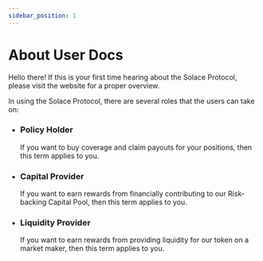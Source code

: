 ```yaml
---
sidebar_position: 1
---
```


# About User Docs

Hello there! If this is your first time hearing about the Solace Protocol, please visit the website for a proper overview.

In using the Solace Protocol, there are several roles that the users can take on:

- ### Policy Holder

    If you want to buy coverage and claim payouts for your positions, then this term applies to you.

- ### Capital Provider

    If you want to earn rewards from financially contributing to our Risk-backing Capital Pool, then this term applies to you.

- ### Liquidity Provider

    If you want to earn rewards from providing liquidity for our token on a market maker, then this term applies to you.

